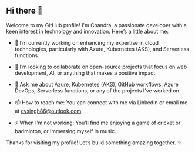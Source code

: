 ## Hi there 👋

Welcome to my GitHub profile! I'm Chandra, a passionate developer with a keen interest in technology and innovation. Here’s a little about me:

- 🔭 I’m currently working on enhancing my expertise in cloud technologies, particularly with Azure, Kubernetes (AKS), and Serverless functions.

- 🤔 I’m looking to collaborate on open-source projects that focus on web development, AI, or anything that makes a positive impact.

- 💬 Ask me about Azure, Kubernetes (AKS), GitHub workflows, Azure DevOps, Serverless functions, or any of the projects I've worked on.

- 📫 How to reach me: You can connect with me via LinkedIn or email me at cvsingh86@outlook.com.

- ⚡ When I’m not working: You’ll find me enjoying a game of cricket or badminton, or immersing myself in music.



Thanks for visiting my profile! Let’s build something amazing together. ✨
